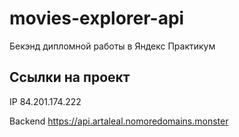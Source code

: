 # movies-explorer-api
Бекэнд дипломной работы в Яндекс Практикум

## Ссылки на проект

IP 84.201.174.222

Backend https://api.artaleal.nomoredomains.monster
